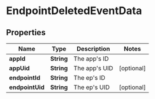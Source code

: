 

# EndpointDeletedEventData


## Properties

Name | Type | Description | Notes
------------ | ------------- | ------------- | -------------
**appId** | **String** | The app&#39;s ID | 
**appUid** | **String** | The app&#39;s UID |  [optional]
**endpointId** | **String** | The ep&#39;s ID | 
**endpointUid** | **String** | The ep&#39;s UID |  [optional]



